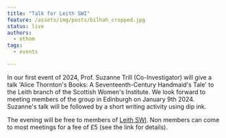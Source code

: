```yaml
---
title: "Talk for Leith SWI"
feature: /assets/img/posts/bilhah_cropped.jpg
status: live
authors:
  - ethom
tags:
  - events

---
```

In our first event of 2024, Prof. Suzanne Trill (Co-Investigator) will give a talk 'Alice Thornton's Books: A Seventeenth-Century Handmaid's Tale' to the Leith branch of the Scottish Women's Institute. We look forward to meeting members of the group in Edinburgh on January 9th 2024. Suzanne's talk will be followed by a short writing activity using dip ink. 

The evening will be free to members of [Leith SWI](https://leithswi.wixsite.com/leithswi). Non members can come to most meetings for a fee of £5 (see the link for details). 